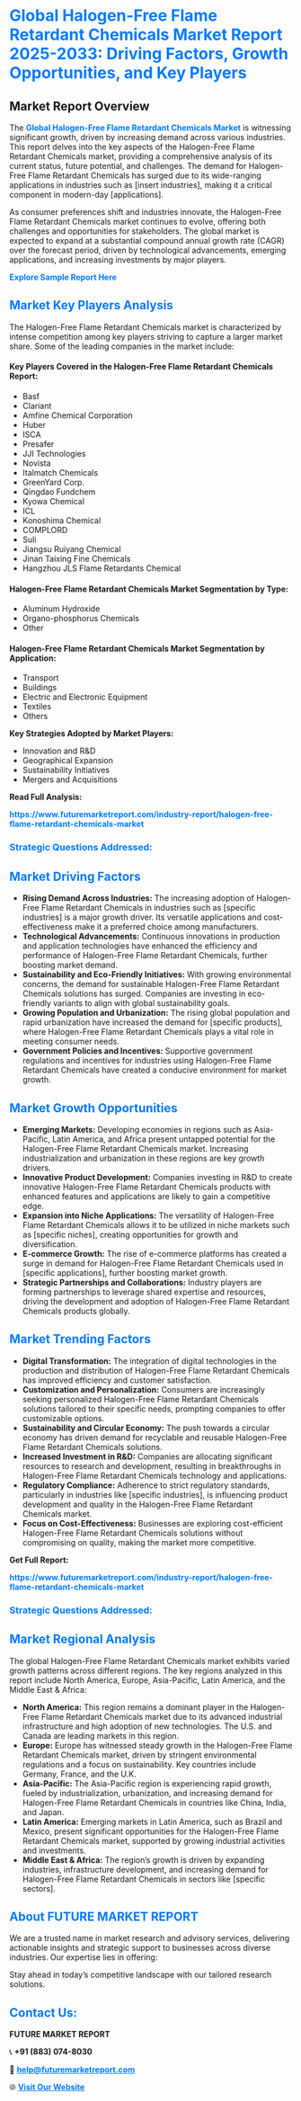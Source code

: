 <h1 style="color: #007BFF;">Global Halogen-Free Flame Retardant Chemicals Market Report 2025-2033: Driving Factors, Growth Opportunities, and Key Players</h1>

<section id="overview">
<h2>Market Report Overview</h2>
<p>The <a href="https://www.futuremarketreport.com/industry-report/halogen-free-flame-retardant-chemicals-market" style="color: #007BFF; text-decoration: none;"><strong>Global Halogen-Free Flame Retardant Chemicals Market</strong></a> is witnessing significant growth, driven by increasing demand across various industries. This report delves into the key aspects of the Halogen-Free Flame Retardant Chemicals market, providing a comprehensive analysis of its current status, future potential, and challenges. The demand for Halogen-Free Flame Retardant Chemicals has surged due to its wide-ranging applications in industries such as [insert industries], making it a critical component in modern-day [applications].</p>
<p>As consumer preferences shift and industries innovate, the Halogen-Free Flame Retardant Chemicals market continues to evolve, offering both challenges and opportunities for stakeholders. The global market is expected to expand at a substantial compound annual growth rate (CAGR) over the forecast period, driven by technological advancements, emerging applications, and increasing investments by major players.</p>
</section>

<section id="overview">
<p><a href="https://www.futuremarketreport.com/request-sample/reportId=59051" style="color: #007BFF; text-decoration: none;"><strong>Explore Sample Report Here</strong></a></p>
</section>

<section id="key-players">
<h2 style="color: #007BFF;">Market Key Players Analysis</h2>
<p>The Halogen-Free Flame Retardant Chemicals market is characterized by intense competition among key players striving to capture a larger market share. Some of the leading companies in the market include:</p>
<h4>Key Players Covered in the Halogen-Free Flame Retardant Chemicals Report:</h4>
<ul><li>Basf</li><li>Clariant</li><li>Amfine Chemical Corporation</li><li>Huber</li><li>ISCA</li><li>Presafer</li><li>JJI Technologies</li><li>Novista</li><li>Italmatch Chemicals</li><li>GreenYard Corp.</li><li>Qingdao Fundchem</li><li>Kyowa Chemical</li><li>ICL</li><li>Konoshima Chemical</li><li>COMPLORD</li><li>Suli</li><li>Jiangsu Ruiyang Chemical</li><li>Jinan Taixing Fine Chemicals</li><li>Hangzhou JLS Flame Retardants Chemical</li></ul>
<h4>Halogen-Free Flame Retardant Chemicals Market Segmentation by Type:</h4>
<ul><li>Aluminum Hydroxide</li><li>Organo-phosphorus Chemicals</li><li>Other</li></ul>

<h4>Halogen-Free Flame Retardant Chemicals Market Segmentation by Application:</h4>
<ul><li>Transport</li><li>Buildings</li><li>Electric and Electronic Equipment</li><li>Textiles</li><li>Others</li></ul>
<p><strong>Key Strategies Adopted by Market Players:</strong></p>
<ul>
<li>Innovation and R&D</li>
<li>Geographical Expansion</li>
<li>Sustainability Initiatives</li>
<li>Mergers and Acquisitions</li>
</ul>
</section>

<section>
<p><strong>Read Full Analysis: </strong></p><a href="https://www.futuremarketreport.com/industry-report/halogen-free-flame-retardant-chemicals-market" style="color: #007BFF; text-decoration: none;"><strong>https://www.futuremarketreport.com/industry-report/halogen-free-flame-retardant-chemicals-market</strong></a>
<h3 style="color: #007BFF;">Strategic Questions Addressed:</h3>
</section>

<section id="driving-factors">
<h2 style="color: #007BFF;">Market Driving Factors</h2>
<ul>
<li><strong>Rising Demand Across Industries:</strong> The increasing adoption of Halogen-Free Flame Retardant Chemicals in industries such as [specific industries] is a major growth driver. Its versatile applications and cost-effectiveness make it a preferred choice among manufacturers.</li>
<li><strong>Technological Advancements:</strong> Continuous innovations in production and application technologies have enhanced the efficiency and performance of Halogen-Free Flame Retardant Chemicals, further boosting market demand.</li>
<li><strong>Sustainability and Eco-Friendly Initiatives:</strong> With growing environmental concerns, the demand for sustainable Halogen-Free Flame Retardant Chemicals solutions has surged. Companies are investing in eco-friendly variants to align with global sustainability goals.</li>
<li><strong>Growing Population and Urbanization:</strong> The rising global population and rapid urbanization have increased the demand for [specific products], where Halogen-Free Flame Retardant Chemicals plays a vital role in meeting consumer needs.</li>
<li><strong>Government Policies and Incentives:</strong> Supportive government regulations and incentives for industries using Halogen-Free Flame Retardant Chemicals have created a conducive environment for market growth.</li>
</ul>
</section>

<section id="growth-opportunities">
<h2 style="color: #007BFF;">Market Growth Opportunities</h2>
<ul>
<li><strong>Emerging Markets:</strong> Developing economies in regions such as Asia-Pacific, Latin America, and Africa present untapped potential for the Halogen-Free Flame Retardant Chemicals market. Increasing industrialization and urbanization in these regions are key growth drivers.</li>
<li><strong>Innovative Product Development:</strong> Companies investing in R&D to create innovative Halogen-Free Flame Retardant Chemicals products with enhanced features and applications are likely to gain a competitive edge.</li>
<li><strong>Expansion into Niche Applications:</strong> The versatility of Halogen-Free Flame Retardant Chemicals allows it to be utilized in niche markets such as [specific niches], creating opportunities for growth and diversification.</li>
<li><strong>E-commerce Growth:</strong> The rise of e-commerce platforms has created a surge in demand for Halogen-Free Flame Retardant Chemicals used in [specific applications], further boosting market growth.</li>
<li><strong>Strategic Partnerships and Collaborations:</strong> Industry players are forming partnerships to leverage shared expertise and resources, driving the development and adoption of Halogen-Free Flame Retardant Chemicals products globally.</li>
</ul>
</section>

<section id="trending-factors">
<h2 style="color: #007BFF;">Market Trending Factors</h2>
<ul>
<li><strong>Digital Transformation:</strong> The integration of digital technologies in the production and distribution of Halogen-Free Flame Retardant Chemicals has improved efficiency and customer satisfaction.</li>
<li><strong>Customization and Personalization:</strong> Consumers are increasingly seeking personalized Halogen-Free Flame Retardant Chemicals solutions tailored to their specific needs, prompting companies to offer customizable options.</li>
<li><strong>Sustainability and Circular Economy:</strong> The push towards a circular economy has driven demand for recyclable and reusable Halogen-Free Flame Retardant Chemicals solutions.</li>
<li><strong>Increased Investment in R&D:</strong> Companies are allocating significant resources to research and development, resulting in breakthroughs in Halogen-Free Flame Retardant Chemicals technology and applications.</li>
<li><strong>Regulatory Compliance:</strong> Adherence to strict regulatory standards, particularly in industries like [specific industries], is influencing product development and quality in the Halogen-Free Flame Retardant Chemicals market.</li>
<li><strong>Focus on Cost-Effectiveness:</strong> Businesses are exploring cost-efficient Halogen-Free Flame Retardant Chemicals solutions without compromising on quality, making the market more competitive.</li>
</ul>
</section>

<section>
<p><strong>Get Full Report: </strong></p><a href="https://www.futuremarketreport.com/industry-report/halogen-free-flame-retardant-chemicals-market" style="color: #007BFF; text-decoration: none;"><strong>https://www.futuremarketreport.com/industry-report/halogen-free-flame-retardant-chemicals-market</strong></a>
<h3 style="color: #007BFF;">Strategic Questions Addressed:</h3>
</section>


<section id="regional-analysis">
<h2 style="color: #007BFF;">Market Regional Analysis</h2>
<p>The global Halogen-Free Flame Retardant Chemicals market exhibits varied growth patterns across different regions. The key regions analyzed in this report include North America, Europe, Asia-Pacific, Latin America, and the Middle East & Africa:</p>
<ul>
<li><strong>North America:</strong> This region remains a dominant player in the Halogen-Free Flame Retardant Chemicals market due to its advanced industrial infrastructure and high adoption of new technologies. The U.S. and Canada are leading markets in this region.</li>
<li><strong>Europe:</strong> Europe has witnessed steady growth in the Halogen-Free Flame Retardant Chemicals market, driven by stringent environmental regulations and a focus on sustainability. Key countries include Germany, France, and the U.K.</li>
<li><strong>Asia-Pacific:</strong> The Asia-Pacific region is experiencing rapid growth, fueled by industrialization, urbanization, and increasing demand for Halogen-Free Flame Retardant Chemicals in countries like China, India, and Japan.</li>
<li><strong>Latin America:</strong> Emerging markets in Latin America, such as Brazil and Mexico, present significant opportunities for the Halogen-Free Flame Retardant Chemicals market, supported by growing industrial activities and investments.</li>
<li><strong>Middle East & Africa:</strong> The region’s growth is driven by expanding industries, infrastructure development, and increasing demand for Halogen-Free Flame Retardant Chemicals in sectors like [specific sectors].</li>
</ul>
</section>

<footer>
<h2 style="color: #007BFF;">About FUTURE MARKET REPORT</h2>
<p>We are a trusted name in market research and advisory services, delivering actionable insights and strategic support to businesses across diverse industries. Our expertise lies in offering:</p>

<p>Stay ahead in today’s competitive landscape with our tailored research solutions.</p>

<h2 style="color: #007BFF;">Contact Us:</h2>
<p><strong>FUTURE MARKET REPORT</strong></p>
<p>📞 <strong>+91 (883) 074-8030</strong></p>
<p>📧 <strong><a href="mailto:help@futuremarketreport.com" style="color: #007BFF;">help@futuremarketreport.com</a></strong></p>
<p>🌐 <strong><a href="https://www.futuremarketreport.com/" style="color: #007BFF;">Visit Our Website</a></strong></p>
</footer>
